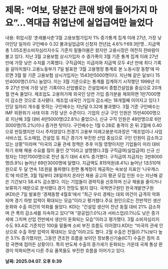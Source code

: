 # **제목: “여보, 당분간 큰애 방에 들어가지 마요”...역대급 취업난에 실업급여만 늘었다**

  내용: 취업시장 ‘춘래불사춘’3월 고용보험가입자 1% 증가통계 집계 이래 27년, 가장 낮아인당 일자리 구인배수 0.32 불과실업급여 신청자 전년比 4.6%↑69.3만명...지급액 총 1.05조원소비자심리지수도 기준치 밑돌아봄은 왔지만 고용시장은 여전히 찬바람이 불고 있다. 지난 3월 고용보험 상시가입자 수 증가폭이 3월 기준 통계 집계 이래 27년 만에 가장 낮은 수치를 기록했다. 구직급여는 지급자와 지급액 모두 4년 만에 최다 기록을 갈아치웠다.고용노동부가 7일 발표한 ‘3월 고용행정 통계로 본 노동시장 동향’에 따르면 3월 말 기준 고용보험 상시가입자는 1543만5000명이다. 지난해 같은 달보다 15만4000명(1.0%) 늘었다. 이는 3월 기준으로는 통계를 집계하기 시작했던 1998년 이후 27년 만에 가장 낮은 기록이다.산업별로는 건설업에서 종합건설업을 중심으로 20개월 연속 줄었다. 제조업도 고용허가제 외국인 당연 가입 증가분을 제외하면 1만7000명이 감소한 것으로 조사됐다. 제조업 내국인 가입자 감소세는 18개월째 이어지고 있다.1인당 일자리 개수를 뜻하는 구인배수는 지난달 0.32에 불과했다. 3월 기준 구인배수는 IMF 외환위기 사태 이후 가장 낮은 수준이다. 기업의 신규 구인 인원은 15만4000명으로 지난해 3월 대비 4만5000명(22.8%) 줄었으나, 신규 구직 인원은 48만명으로 6만3000명(15.2%)이나 증가한 탓이다. 구인배수는 1월 0.28로 충격이 온 뒤 2월에 0.40으로 반등했지만 다시 주저앉았다.천경기 고용부 미래고용분석과장은 “제조업이나 사업서비스업, 도소매업, 건설업 등 최근 경기가 부진한 산업 중심으로 구인 인원이 감소하고 있는 상황”이라며 “미국의 고율 관세 정책은 추후 미칠 영향이지만 기업들이 미리 대비하기 위해 채용 수요를 많이 줄인 것”이라고 설명했다.3월 구직급여(실업급여) 신규 신청자는 13만7000명으로 전년 동기 대비 4.6% 증가했다. 구직급여 지급자는 3만8000명(5.9%) 늘어난 69만3000명에 달했다. 지급액도 815억원(8.4%) 늘어난 1조510억원으로 두 달 연속 1조원을 돌파했다.한편 통계청이 제공하는 속보성 지표인 ‘나우캐스트’에 따르면, 3월 1일부터 28일까지 온라인 채용 공고의 평균 모집 인원 수는 지난해 같은 기간보다 58.4% 감소했다. 이는 기업들이 경력직을 선호하며 신규 채용을 줄이거나 보류하기 때문으로 분석됐다.경기 전망도 밝지 않다. 국책연구원인 한국개발연구원(KDI)은 7일 발표한 ‘경제동향 4월호’에서 “최근 우리 경제는 대외 여건이 급격히 악화되며 경기 하방 압력이 확대되는 모습”이라고 평가했다.주요 원인으로는 전반적인 생산 둔화와 수출 여건의 악화를 들었다. KDI는 “건설업 생산이 전년 동월 대비 21% 감소하며 큰 폭의 감소세를 지속하고 있다”며 “광공업(1.0%)과 서비스업(0.1%)도 낮은 증가세에 그치며 산업 전반에서 생산이 둔화되는 모습”이라고 평가했다. 3월 소비자심리지수도 93.4로 기준치인 100을 밑돌며 소비 부진 흐름도 이어졌다.KDI는 “미국의 관세 인상으로 수출 하방 압력이 확대되는 모습”이라고도 했다. 2월 수출은 전월(0.7%)보다 높은 3.1% 증가했지만, 그동안 견조한 흐름을 보이던 정보통신기술(ICT) 수출은 점차 조정 국면에 접어든 상황이다. 특히 반도체 수출의 증가세가 둔화되는 가운데 국제 통상 환경이 악화되면서 다른 주요 품목들도 부진한 흐름을 이어가고 있다.

  **날짜: 2025.04.07. 오후 9:39**